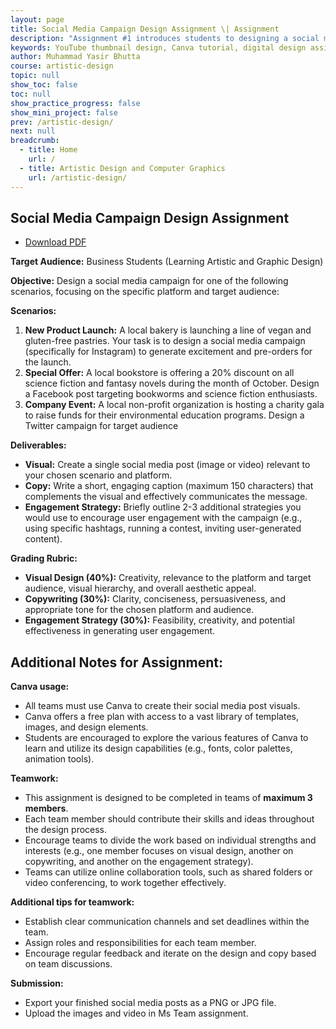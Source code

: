 ```yaml
---
layout: page
title: Social Media Campaign Design Assignment \| Assignment
description: "Assignment #1 introduces students to designing a social media campaign using Canva. This hands-on task builds essential skills in layout, color theory, and visual composition."
keywords: YouTube thumbnail design, Canva tutorial, digital design assignment, artistic design, visual branding, graphic design tutorial, Canva thumbnail example, design assignment 1
author: Muhammad Yasir Bhutta
course: artistic-design
topic: null
show_toc: false
toc: null
show_practice_progress: false
show_mini_project: false
prev: /artistic-design/
next: null
breadcrumb:
  - title: Home
    url: /
  - title: Artistic Design and Computer Graphics
    url: /artistic-design/
---
```


## Social Media Campaign Design Assignment

- [Download PDF](assign1.pdf)

**Target Audience:** Business Students (Learning Artistic and Graphic Design)

**Objective:** Design a social media campaign for one of the following scenarios, focusing on the specific platform and target audience:

**Scenarios:**

1. **New Product Launch:** A local bakery is launching a line of vegan and gluten-free pastries. Your task is to design a social media campaign (specifically for Instagram) to generate excitement and pre-orders for the launch. 
2. **Special Offer:** A local bookstore is offering a 20% discount on all science fiction and fantasy novels during the month of October. Design a Facebook post targeting bookworms and science fiction enthusiasts.
3. **Company Event:** A local non-profit organization is hosting a charity gala to raise funds for their environmental education programs. Design a Twitter campaign for target audience

**Deliverables:**

* **Visual:** Create a single social media post (image or video) relevant to your chosen scenario and platform. 
* **Copy:** Write a short, engaging caption (maximum 150 characters) that complements the visual and effectively communicates the message.
* **Engagement Strategy:** Briefly outline 2-3 additional strategies you would use to encourage user engagement with the campaign (e.g., using specific hashtags, running a contest, inviting user-generated content).

**Grading Rubric:**

* **Visual Design (40%):** Creativity, relevance to the platform and target audience, visual hierarchy, and overall aesthetic appeal.
* **Copywriting (30%):** Clarity, conciseness, persuasiveness, and appropriate tone for the chosen platform and audience.
* **Engagement Strategy (30%):** Feasibility, creativity, and potential effectiveness in generating user engagement.

## Additional Notes for Assignment:

**Canva usage:**

* All teams must use Canva to create their social media post visuals. 
* Canva offers a free plan with access to a vast library of templates, images, and design elements. 
* Students are encouraged to explore the various features of Canva to learn and utilize its design capabilities (e.g., fonts, color palettes, animation tools).

**Teamwork:**

* This assignment is designed to be completed in teams of **maximum 3 members**.
* Each team member should contribute their skills and ideas throughout the design process. 
* Encourage teams to divide the work based on individual strengths and interests (e.g., one member focuses on visual design, another on copywriting, and another on the engagement strategy).
* Teams can utilize online collaboration tools, such as shared folders or video conferencing, to work together effectively.

**Additional tips for teamwork:**

* Establish clear communication channels and set deadlines within the team.
* Assign roles and responsibilities for each team member.
* Encourage regular feedback and iterate on the design and copy based on team discussions.

**Submission:**

- Export your finished social media posts as a PNG or JPG file.
- Upload the images and video in Ms Team assignment.